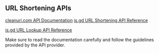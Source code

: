 ## URL Shortening APIs


[cleanuri.com API Documentation](https://cleanuri.com/docs)
[is.gd URL Shortening API Reference](https://is.gd/apishorteningreference.php)

[is.gd URL Lookup API Reference](https://is.gd/apilookupreference.php)

Make sure to read the documentation carefully and follow the guidelines provided by the API provider.